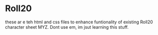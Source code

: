 # Roll20
these ar e teh html and css files to enhance funtionality of existing Roll20 character sheet MYZ. Dont use em, im jsut learning this stuff.
